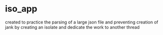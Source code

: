 # iso_app

created to practice the parsing of a large json file and preventing creation of jank by creating an isolate and dedicate the work to another thread